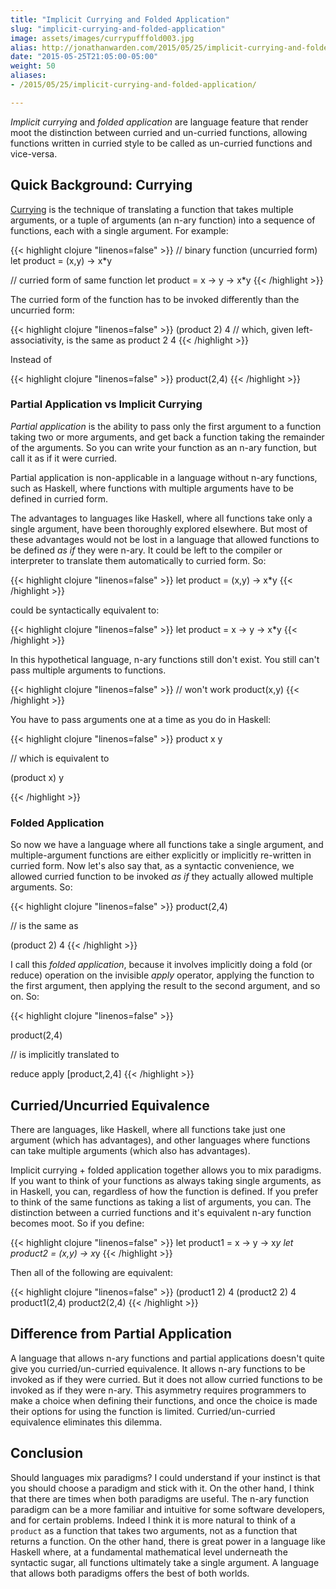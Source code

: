 ```yaml
---
title: "Implicit Currying and Folded Application"
slug: "implicit-currying-and-folded-application"
image: assets/images/currypufffold003.jpg
alias: http://jonathanwarden.com/2015/05/25/implicit-currying-and-folded-application/
date: "2015-05-25T21:05:00-05:00"
weight: 50
aliases:
- /2015/05/25/implicit-currying-and-folded-application/

---
```


*Implicit currying* and *folded application* are language feature that render moot the distinction between curried and un-curried functions, allowing functions written in curried style to be called as un-curried functions and vice-versa.

## Quick Background: Currying

<a href="http://en.wikipedia.org/wiki/Currying">Currying</a> is the technique of translating a function that takes multiple arguments, or a tuple of arguments (an n-ary function) into a sequence of functions, each with a single argument.  For example:

{{< highlight clojure "linenos=false" >}}
// binary function (uncurried form)
let product = (x,y) -> x*y

// curried form of same function
let product = x -> y -> x*y
{{< /highlight >}}

The curried form of the function has to be invoked differently than the uncurried form:

{{< highlight clojure "linenos=false" >}}
(product 2) 4
// which, given left-associativity, is the same as
product 2 4
{{< /highlight >}}

Instead of

{{< highlight clojure "linenos=false" >}}
product(2,4)
{{< /highlight >}}


### Partial Application vs Implicit Currying

*Partial application* is the ability to pass only the first argument to a function taking two or more arguments, and get back a function taking the remainder of the arguments.  So you can write your function as an n-ary function, but call it as if it were curried.

Partial application is non-applicable in a language without n-ary functions, such as Haskell, where functions with multiple arguments have to be defined in curried form.
    
The advantages to languages like Haskell, where all functions take only a single argument, have been thoroughly explored elsewhere. But most of these advantages would not be lost in a language that allowed functions to be defined *as if* they were n-ary.  It could be left to the compiler or interpreter to translate them automatically to curried form.  So:

{{< highlight clojure "linenos=false" >}}
let product = (x,y) -> x*y
{{< /highlight >}}

could be syntactically equivalent to:

{{< highlight clojure "linenos=false" >}}
let product = x -> y -> x*y
{{< /highlight >}}

In this hypothetical language, n-ary functions still don't exist. You still can't pass multiple arguments to functions.

{{< highlight clojure "linenos=false" >}}
// won't work
product(x,y)
{{< /highlight >}}

You have to pass arguments one at a time as you do in Haskell:

{{< highlight clojure "linenos=false" >}}
product x y 

// which is equivalent to

(product x) y 

{{< /highlight >}}


### Folded Application

So now we have a language where all functions take a single argument, and multiple-argument functions are either explicitly or implicitly re-written in curried form.  Now let's also say that, as a syntactic convenience, we allowed curried function to be invoked *as if* they actually allowed multiple arguments.  So:

{{< highlight clojure "linenos=false" >}}
product(2,4)

// is the same as

(product 2) 4
{{< /highlight >}}

I call this *folded application*, because it involves implicitly doing a fold (or reduce) operation on the invisible *apply* operator, applying the function to the first argument, then applying the result to the second argument, and so on.  So:

{{< highlight clojure "linenos=false" >}}

product(2,4)

// is implicitly translated to

reduce apply [product,2,4]
{{< /highlight >}}


## Curried/Uncurried Equivalence

There are languages, like Haskell, where all functions take just one argument (which has advantages), and other languages where functions can take multiple arguments (which also has advantages).

Implicit currying + folded application together allows you to mix paradigms.  If you want to think of your functions as always taking single arguments, as in Haskell, you can, regardless of how the function is defined.  If you prefer to think of the same functions as taking a list of arguments, you can.  The distinction between a curried functions and it's equivalent n-ary function becomes moot.  So if you define:

{{< highlight clojure "linenos=false" >}}
let product1 = x -> y -> x*y
let product2 = (x,y) -> x*y
{{< /highlight >}}

Then all of the following are equivalent:

{{< highlight clojure "linenos=false" >}}
(product1 2) 4
(product2 2) 4
product1(2,4)
product2(2,4)
{{< /highlight >}}


## Difference from Partial Application

A language that allows n-ary functions and partial applications doesn't quite give you curried/un-curried equivalence.  It allows n-ary functions to be invoked as if they were curried.  But it does not allow curried functions to be invoked as if they were n-ary.  This asymmetry requires programmers to make a choice when defining their functions, and once the choice is made their options for using the function is limited.  Curried/un-curried equivalence eliminates this dilemma.

## Conclusion

Should languages mix paradigms?  I could understand if your instinct is that you should choose a paradigm and stick with it.  On the other hand, I think that there are times when both paradigms are useful.  The n-ary function paradigm can be a more familiar and intuitive for some software developers, and for certain problems.  Indeed I think it is more natural to think of a `product` as&nbsp;a function that takes two arguments, not as a function that returns a function.  On the other hand, there is great power in a language like Haskell where, at a fundamental mathematical level underneath the syntactic sugar, all functions ultimately take a single argument.  A language that allows both paradigms offers the best of both worlds.